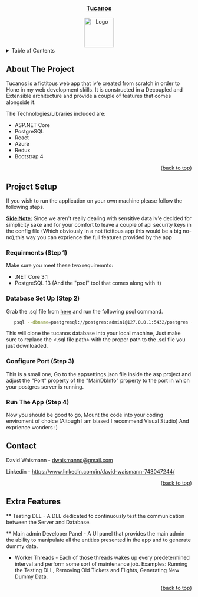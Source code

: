 <a name="readme-top"></a>

<div align="center">
<h3 align="center"><a href="https://tucanos.azurewebsites.net/">Tucanos</a></h3>
  <a href="https://github.com/Davidwfs83/Tucanos/tree/master/asp/ClientApp/src/">
    <img src="images/logo.png" alt="Logo" width="80" height="80">
  </a>
</div>

<!-- TABLE OF CONTENTS -->
<details>
  <summary>Table of Contents</summary>
  <ol>
    <li><a href="#about-the-project">About The Project</a></li>
    <li>
      <a href="#project-setup">Project Setup</a>
      <ul>
        <li><a href="#requirments-(step-1)">Requirments (Step 1)</a></li>
        <li><a href="#database-set-up-(step-2)">Database Set Up (Step 2)</a></li>
        <li><a href="#configure-port-(step-4)">Configure Port (Step 3)</a></li>
        <li><a href="#run-the-app-(step-4)">Run The App (Step 4)</a></li>
      </ul>
    </li>
    <li><a href="#contact">Contact</a></li>
    <li><a href="#extra-features">Extra Features</a></li>
  </ol>
</details>

<!-- ABOUT THE PROJECT -->

## About The Project

Tucanos is a fictitous web app that iv'e created from scratch in order
to Hone in my web development skills. It is constructed in a Decoupled and
Extensible architecture and provide a couple of features that comes alongside
it.

The Technologies/Libraries included are:

- ASP.NET Core
- PostgreSQL
- React
- Azure
- Redux
- Bootstrap 4

<p align="right">(<a href="#readme-top">back to top</a>)</p>

## Project Setup

If you wish to run the application on your own machine please follow the following steps.
<br/>

<ins><strong>Side Note:</strong></ins> Since we aren't really dealing with sensitive data iv'e decided
for simplicity sake and for your comfort to leave a couple of api security keys in the config file
(Which obviously in a not fictitous app this would be a big no-no),this way you can exprience the full
features provided by the app

### Requirments (Step 1)

Make sure you meet these two requiremnts:

- .NET Core 3.1
- PostgreSQL 13 (And the "psql" tool that comes along with it)

### Database Set Up (Step 2)

Grab the .sql file from <a href="https://github.com/Davidwfs83/Tucanos/tree/master/Database_p">here</a>
and run the following psql command.

```sh
   psql --dbname=postgresql://postgres:admin1@127.0.0.1:5432/postgres -f "<.sql file path>"
```

This will clone the tucanos database into your local machine, Just make sure to replace
the <.sql file path> with the proper path to the .sql file you just downloaded.

### Configure Port (Step 3)

This is a small one, Go to the appsettings.json file inside the asp project and adjust
the "Port" property of the "MainDbInfo" property to the port in which your postgres
server is running.

### Run The App (Step 4)

Now you should be good to go, Mount the code into your coding enviroment of choice (Altough I am biased
I recommend Visual Studio) And exprience wonders :)

<!-- CONTACT -->

## Contact

David Waismann - dwaismannd@gmail.com

Linkedin - https://www.linkedin.com/in/david-waismann-743047244/

<p align="right">(<a href="#readme-top">back to top</a>)</p>

<!-- Extra Features -->

## Extra Features

\*\* Testing DLL - A DLL dedicated to continuously test the communication between the Server and Database.

\*\* Main admin Developer Panel - A UI panel that provides the main admin the ability to manipulate
all the entities presented in the app and to generate dummy data.

- Worker Threads - Each of those threads wakes up every predetermined interval and perform some
  sort of maintenance job. Examples: Running the Testing DLL, Removing Old Tickets and Flights, Generating
  New Dummy Data.

<p align="right">(<a href="#readme-top">back to top</a>)</p>
